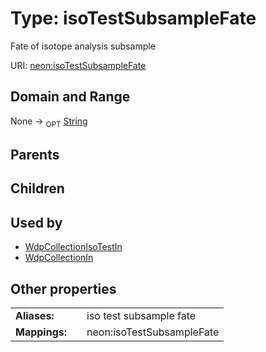 
# Type: isoTestSubsampleFate


Fate of isotope analysis subsample

URI: [neon:isoTestSubsampleFate](https://data.neonscience.org/isoTestSubsampleFate)


## Domain and Range

None ->  <sub>OPT</sub> [String](types/String.md)

## Parents


## Children


## Used by

 * [WdpCollectionIsoTestIn](WdpCollectionIsoTestIn.md)
 * [WdpCollectionIn](WdpCollectionIn.md)

## Other properties

|  |  |  |
| --- | --- | --- |
| **Aliases:** | | iso test subsample fate |
| **Mappings:** | | neon:isoTestSubsampleFate |

